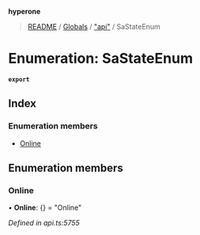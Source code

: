 **hyperone**

> [README](../README.md) / [Globals](../globals.md) / ["api"](../modules/_api_.md) / SaStateEnum

# Enumeration: SaStateEnum

**`export`** 

## Index

### Enumeration members

* [Online](_api_.sastateenum.md#online)

## Enumeration members

### Online

•  **Online**: {} = "Online"

*Defined in api.ts:5755*
